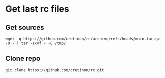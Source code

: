 # Get last rc files
## Get sources

``` shell
wget -q https://github.com/cretinon/rc/archive/refs/heads/main.tar.gz -O - | tar -zxvf - -C /tmp/
```

## Clone repo
``` shell
git clone https://github.com/cretinon/rc.git
```
